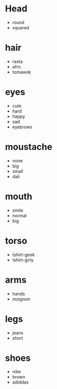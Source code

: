 # Head
* round
* squared

# hair
* rasta
* afro
* tomawok

# eyes
* cute
* hard
* happy
* sad
* eyebrows

# moustache
* none
* big
* small
* dali

# mouth
* smile
* normal
* big

# torso
* tshirt-geek
* tshirt-girly

# arms
* hands
* moignon

# legs
* jeans
* short

# shoes
* nike
* brown
* adiddas
